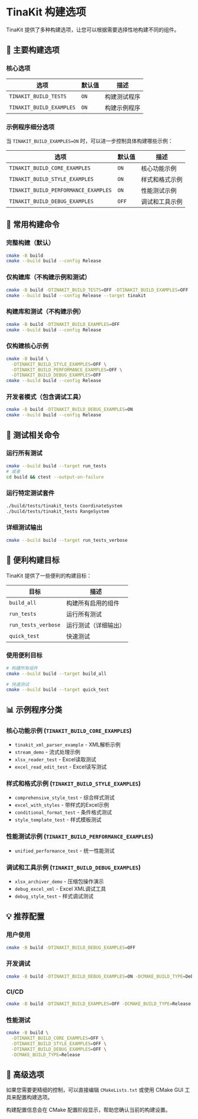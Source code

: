 # TinaKit 构建选项

TinaKit 提供了多种构建选项，让您可以根据需要选择性地构建不同的组件。

## 🎯 **主要构建选项**

### **核心选项**

| 选项 | 默认值 | 描述 |
|------|--------|------|
| `TINAKIT_BUILD_TESTS` | `ON` | 构建测试程序 |
| `TINAKIT_BUILD_EXAMPLES` | `ON` | 构建示例程序 |

### **示例程序细分选项**

当 `TINAKIT_BUILD_EXAMPLES=ON` 时，可以进一步控制具体构建哪些示例：

| 选项 | 默认值 | 描述 |
|------|--------|------|
| `TINAKIT_BUILD_CORE_EXAMPLES` | `ON` | 核心功能示例 |
| `TINAKIT_BUILD_STYLE_EXAMPLES` | `ON` | 样式和格式示例 |
| `TINAKIT_BUILD_PERFORMANCE_EXAMPLES` | `ON` | 性能测试示例 |
| `TINAKIT_BUILD_DEBUG_EXAMPLES` | `OFF` | 调试和工具示例 |

## 🚀 **常用构建命令**

### **完整构建（默认）**
```bash
cmake -B build
cmake --build build --config Release
```

### **仅构建库（不构建示例和测试）**
```bash
cmake -B build -DTINAKIT_BUILD_TESTS=OFF -DTINAKIT_BUILD_EXAMPLES=OFF
cmake --build build --config Release --target tinakit
```

### **构建库和测试（不构建示例）**
```bash
cmake -B build -DTINAKIT_BUILD_EXAMPLES=OFF
cmake --build build --config Release
```

### **仅构建核心示例**
```bash
cmake -B build \
  -DTINAKIT_BUILD_STYLE_EXAMPLES=OFF \
  -DTINAKIT_BUILD_PERFORMANCE_EXAMPLES=OFF \
  -DTINAKIT_BUILD_DEBUG_EXAMPLES=OFF
cmake --build build --config Release
```

### **开发者模式（包含调试工具）**
```bash
cmake -B build -DTINAKIT_BUILD_DEBUG_EXAMPLES=ON
cmake --build build --config Release
```

## 🧪 **测试相关命令**

### **运行所有测试**
```bash
cmake --build build --target run_tests
# 或者
cd build && ctest --output-on-failure
```

### **运行特定测试套件**
```bash
./build/tests/tinakit_tests CoordinateSystem
./build/tests/tinakit_tests RangeSystem
```

### **详细测试输出**
```bash
cmake --build build --target run_tests_verbose
```

## 🎯 **便利构建目标**

TinaKit 提供了一些便利的构建目标：

| 目标 | 描述 |
|------|------|
| `build_all` | 构建所有启用的组件 |
| `run_tests` | 运行所有测试 |
| `run_tests_verbose` | 运行测试（详细输出） |
| `quick_test` | 快速测试 |

### **使用便利目标**
```bash
# 构建所有组件
cmake --build build --target build_all

# 快速测试
cmake --build build --target quick_test
```

## 📊 **示例程序分类**

### **核心功能示例** (`TINAKIT_BUILD_CORE_EXAMPLES`)
- `tinakit_xml_parser_example` - XML解析示例
- `stream_demo` - 流式处理示例
- `xlsx_reader_test` - Excel读取测试
- `excel_read_edit_test` - Excel读写测试

### **样式和格式示例** (`TINAKIT_BUILD_STYLE_EXAMPLES`)
- `comprehensive_style_test` - 综合样式测试
- `excel_with_styles` - 带样式的Excel示例
- `conditional_format_test` - 条件格式测试
- `style_template_test` - 样式模板测试

### **性能测试示例** (`TINAKIT_BUILD_PERFORMANCE_EXAMPLES`)
- `unified_performance_test` - 统一性能测试

### **调试和工具示例** (`TINAKIT_BUILD_DEBUG_EXAMPLES`)
- `xlsx_archiver_demo` - 压缩包操作演示
- `debug_excel_xml` - Excel XML调试工具
- `debug_style_test` - 样式调试测试

## 💡 **推荐配置**

### **用户使用**
```bash
cmake -B build -DTINAKIT_BUILD_DEBUG_EXAMPLES=OFF
```

### **开发调试**
```bash
cmake -B build -DTINAKIT_BUILD_DEBUG_EXAMPLES=ON -DCMAKE_BUILD_TYPE=Debug
```

### **CI/CD**
```bash
cmake -B build -DTINAKIT_BUILD_EXAMPLES=OFF -DCMAKE_BUILD_TYPE=Release
```

### **性能测试**
```bash
cmake -B build \
  -DTINAKIT_BUILD_CORE_EXAMPLES=OFF \
  -DTINAKIT_BUILD_STYLE_EXAMPLES=OFF \
  -DTINAKIT_BUILD_DEBUG_EXAMPLES=OFF \
  -DCMAKE_BUILD_TYPE=Release
```

## 🔧 **高级选项**

如果您需要更精细的控制，可以直接编辑 `CMakeLists.txt` 或使用 CMake GUI 工具来配置构建选项。

构建配置信息会在 CMake 配置阶段显示，帮助您确认当前的构建设置。
